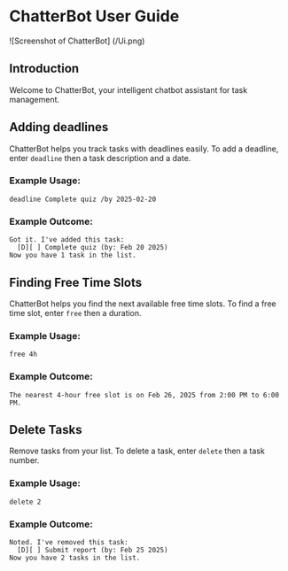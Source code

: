# ChatterBot User Guide
![Screenshot of ChatterBot]
(/Ui.png)

## Introduction
Welcome to ChatterBot, your intelligent chatbot assistant for task management.


## Adding deadlines

ChatterBot helps you track tasks with deadlines easily. To add a deadline, enter `deadline` then a task description and a date.

### Example Usage:
```
deadline Complete quiz /by 2025-02-20
```

### Example Outcome:
```
Got it. I've added this task:
  [D][ ] Complete quiz (by: Feb 20 2025)
Now you have 1 task in the list.
```

## Finding Free Time Slots
ChatterBot helps you find the next available free time slots. To find a free time slot, enter `free` then a duration.

### Example Usage:
```
free 4h
```

### Example Outcome:
```
The nearest 4-hour free slot is on Feb 26, 2025 from 2:00 PM to 6:00 PM.
```

## Delete Tasks
Remove tasks from your list. To delete a task, enter `delete` then a task number.

### Example Usage:
```
delete 2
```

### Example Outcome:
```
Noted. I've removed this task:
  [D][ ] Submit report (by: Feb 25 2025)
Now you have 2 tasks in the list.
```